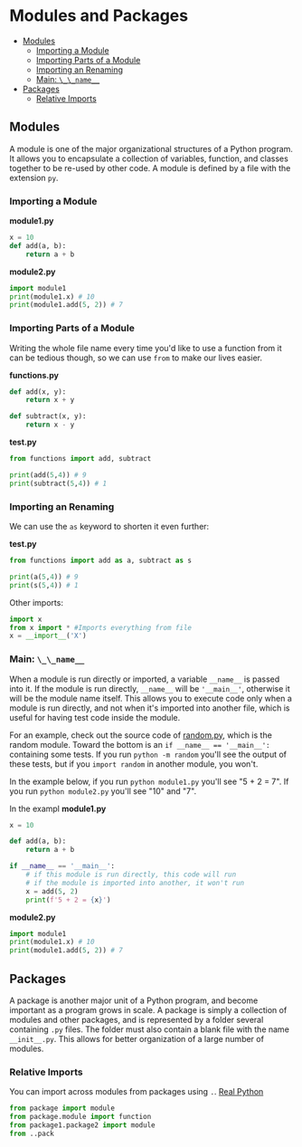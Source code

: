 
# Modules and Packages

- [Modules](#modules)
  - [Importing a Module](#importing-a-module)
  - [Importing Parts of a Module](#importing-parts-of-a-module)
  - [Importing an Renaming](#importing-an-renaming)
  - [Main: `\_\_name__`](#main-__name__)
- [Packages](#packages)
  - [Relative Imports](#relative-imports)


## Modules

A module is one of the major organizational structures of a Python program. It allows you to encapsulate a collection of variables, function, and classes together to be re-used by other code. A module is defined by a file with the extension `py`.


### Importing a Module

**module1.py**
```python
x = 10
def add(a, b):
    return a + b
```

**module2.py**
```python
import module1
print(module1.x) # 10
print(module1.add(5, 2)) # 7
```


### Importing Parts of a Module

Writing the whole file name every time you'd like to use a function from it can be tedious though, so we can use `from` to make our lives easier.

**functions.py**
```python
def add(x, y):
    return x + y

def subtract(x, y):
    return x - y
```

**test.py**
```python
from functions import add, subtract

print(add(5,4)) # 9
print(subtract(5,4)) # 1
```

### Importing an Renaming

We can use the `as` keyword to shorten it even further:

**test.py**
```python
from functions import add as a, subtract as s

print(a(5,4)) # 9
print(s(5,4)) # 1
```

Other imports:
```python
import x
from x import * #Imports everything from file
x = __import__('X')
```

### Main: `\_\_name__`

When a module is run directly or imported, a variable `__name__` is passed into it. If the module is run directly, `__name__` will be `'__main__'`, otherwise it will be the module name itself. This allows you to execute code only when a module is run directly, and not when it's imported into another file, which is useful for having test code inside the module.

For an example, check out the source code of [random.py](https://github.com/python/cpython/blob/3.8/Lib/random.py), which is the random module. Toward the bottom is an `if __name__ == '__main__':` containing some tests. If you run `python -m random` you'll see the output of these tests, but if you `import random` in another module, you won't.

In the example below, if you run `python module1.py` you'll see "5 + 2 = 7". If you run `python module2.py` you'll see "10" and "7".


In the exampl
**module1.py**
```python
x = 10

def add(a, b):
    return a + b

if __name__ == '__main__':
    # if this module is run directly, this code will run
    # if the module is imported into another, it won't run
    x = add(5, 2)
    print(f'5 + 2 = {x}')
```

**module2.py**
```python
import module1
print(module1.x) # 10
print(module1.add(5, 2)) # 7
```


## Packages

A package is another major unit of a Python program, and become important as a program grows in scale. A package is simply a collection of modules and other packages, and is represented by a folder several containing `.py` files. The folder must also contain a blank file with the name `__init__.py`. This allows for better organization of a large number of modules.

### Relative Imports

You can import across modules from packages using `.`. [Real Python](https://realpython.com/absolute-vs-relative-python-imports/)

```python
from package import module
from package.module import function
from package1.package2 import module
from ..pack
```


